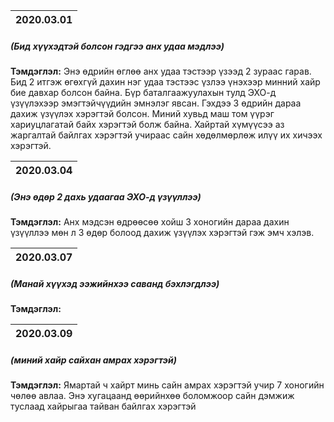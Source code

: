 | 2020.03.01 |
| -----------|
##### (Бид хүүхэдтэй болсон гэдгээ анх удаа мэдлээ)

**Тэмдэглэл:** Энэ өдрийн өглөө анх удаа тэстээр үзээд 2 зураас гарав. 
Бид 2 итгэж өгөхгүй дахин нэг удаа тэстээс үзлээ үнэхээр минний хайр бие давхар болсон байна. 
Бүр баталгаажуулахын тулд ЭХО-д үзүүлэхээр эмэгтэйчүүдийн эмнэлэг явсан. Гэхдээ 3 өдрийн дараа дахиж үзүүлэх хэрэгтэй болсон.
Миний хувьд маш том үүрэг хариуцлагатай байх хэрэгтэй болж байна. 
Хайртай хүмүүсээ аз жаргалтай байлгах хэрэгтэй учираас сайн хөдөлмөрлөж илүү их хичээх хэрэгтэй.

| 2020.03.04 |
| -----------|
##### (Энэ өдөр 2 дахь удаагаа ЭХО-д үзүүллээ)

**Тэмдэглэл:** Анх мэдсэн өдрөөсөө хойш 3 хоногийн дараа дахин үзүүллээ мөн л 3 өдөр болоод дахиж үзүүлэх хэрэгтэй гэж эмч хэлэв.

| 2020.03.07 |
| -----------|
##### (Манай хүүхэд ээжийнхээ саванд бэхлэгдлээ)

**Тэмдэглэл:** 

| 2020.03.09 |
| -----------|
##### (миний хайр сайхан амрах хэрэгтэй)

**Тэмдэглэл:** Ямартай ч хайрт минь сайн амрах хэрэгтэй учир 7 хоногийн чөлөө авлаа. Энэ хугацаанд өөрийнхөө боломжоор сайн дэмжиж туслаад хайрыгаа тайван байлгах хэрэгтэй
            

